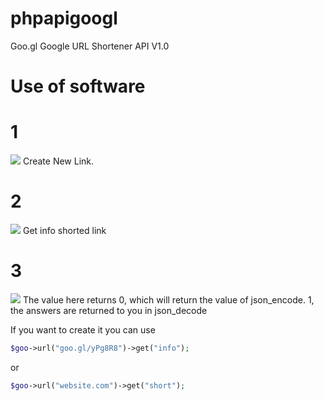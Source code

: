# phpapigoogl
Goo.gl Google URL Shortener API V1.0

# Use of software

# 1
<img src="https://image.prntscr.com/image/ALqRJXmlTWmZYE2pfK3jYA.png">
Create New Link.

# 2
<img src="https://image.prntscr.com/image/a1ZFa6tmSeOf4qUO6qqbow.png">
Get info shorted link

# 3
<img src="https://image.prntscr.com/image/6rA6RaQYQG22VtYsAa8oBA.png">
The value here returns 0, which will return the value of json_encode.
1, the answers are returned to you in json_decode

If you want to create it you can use

```php
$goo->url("goo.gl/yPg8R8")->get("info");
```

or

```php
$goo->url("website.com")->get("short");
```
